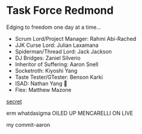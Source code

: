 # Task Force Redmond
Edging to freedom one day at a time...

  - Scrum Lord/Project Manager: Rahmi Abi-Rached
  - JJK Curse Lord: Julian Laxamana
  - Spiderman/Thread Lord: Jack Jackson
  - DJ Bridges: Zaniel Silverio
  - Inheritor of Suffering: Aaron Snell
  - Socketroth: Kiyoshi Yang
  - Taste Tester/GTester: Benson Karki
  - ISAD: Nathan Yang :wave:
  - Flex: Matthew Mazone






[secret](https://youtu.be/Z3J_MCbwaJ0?si=_qsZjARRNZ0IOaqa)

erm whatdasigma
OILED UP MENCARELLI ON LIVE

my commit-aaron
